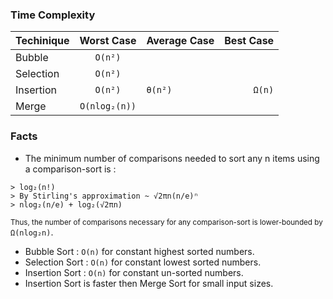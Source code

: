 ### Time Complexity

| Techinique   | Worst Case    | Average Case | Best Case |
| ------------ |:-------------:| ------------ | ---------:|
| Bubble       | `O(n²)`       |              |           |
| Selection    | `O(n²)`       |              |           |
| Insertion    | `O(n²)`       | `θ(n²)`      | `Ω(n)`    |
| Merge        | `O(nlog₂(n))` |              |           |

### Facts
- The minimum number of comparisons needed to sort any n items using a comparison-sort is :
```
> log₂(n!)
> By Stirling's approximation ~ √2πn(n/e)ⁿ
> nlog₂(n/e) + log₂(√2πn)
```
  <sub>Thus, the number of comparisons necessary for any comparison-sort is lower-bounded by</sub> `Ω(nlog₂n)`.
- Bubble Sort : `O(n)` for constant highest sorted numbers.
- Selection Sort : `O(n)` for constant lowest sorted numbers.
- Insertion Sort : `O(n)` for constant un-sorted numbers.
- Insertion Sort is faster then Merge Sort for small input sizes.
